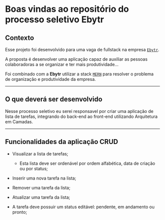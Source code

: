 # Boas vindas ao repositório do processo seletivo Ebytr

## Contexto

Esse projeto foi desenvolvido para uma vaga de fullstack na empresa [`Ebytr`](www.betrybe.com).

A proposta é desenvolver uma aplicação capaz de auxiliar as pessoas colaboradoras a se organizar e ter mais produtividade...

Foi combinado com a **Ebytr** utilizar a stack [`MERN`](https://www.mongodb.com/mern-stack) para resolver o problema de organização e produtividade da empresa.

---

## O que deverá ser desenvolvido

Nesse processo seletivo eu serei responsavel por criar uma aplicação de lista de tarefas, integrando do back-end ao front-end utilizando Arquitetura em Camadas.

---

## Funcionalidades da aplicação **CRUD**

* Visualizar a lista de tarefas;

  * Esta lista deve ser ordenável por ordem alfabética, data de criação ou por status;

* Inserir uma nova tarefa na lista;

* Remover uma tarefa da lista;

* Atualizar uma tarefa da lista;

* A tarefa deve possuir um status editável: pendente, em andamento ou pronto;
